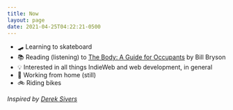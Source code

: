 ```yaml
---
title: Now
layout: page
date: 2021-04-25T04:22:21-0500
---
```

- 🛹 Learning to skateboard
- 📚 Reading (listening) to [The Body: A Guide for Occupants](https://www.goodreads.com/book/show/43582376-the-body) by Bill Bryson
- 💡 Interested in all things IndieWeb and web development, in general
- 🔬 Working from home (still)
- 🚲 Riding bikes

*Inspired by [Derek Sivers](https://sive.rs/nowff)*